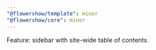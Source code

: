 ```yaml
---
"@flowershow/template": minor
"@flowershow/core": minor
---
```


Feature: sidebar with site-wide table of contents.
